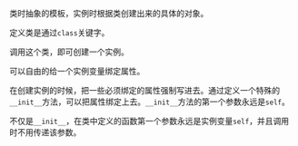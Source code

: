 类时抽象的模板，实例时根据类创建出来的具体的对象。

定义类是通过`class`关键字。

调用这个类，即可创建一个实例。

可以自由的给一个实例变量绑定属性。

在创建实例的时候，把一些必须绑定的属性强制写进去。通过定义一个特殊的`__init__`方法，可以把属性绑定上去。`__init__`方法的第一个参数永远是`self`。

不仅是`__init__`，在类中定义的函数第一个参数永远是实例变量`self`，并且调用时不用传递该参数。